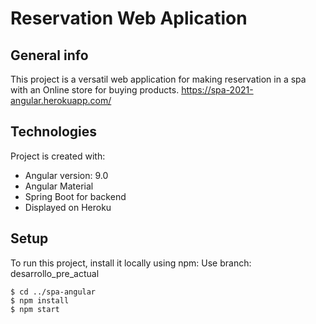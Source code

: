 # Reservation Web Aplication

## General info
This project is a versatil web application for making reservation in a spa with an 
Online store for buying products. 
https://spa-2021-angular.herokuapp.com/
	
## Technologies
Project is created with:
* Angular  version: 9.0
* Angular Material 
* Spring Boot for backend
* Displayed on Heroku 
	
## Setup
To run this project, install it locally using npm: 
Use branch: desarrollo_pre_actual

```
$ cd ../spa-angular
$ npm install
$ npm start

